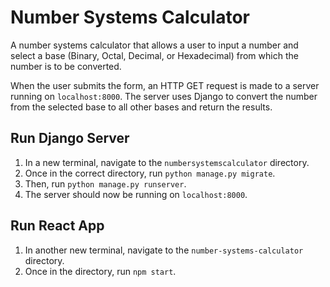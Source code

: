 # Number Systems Calculator
A number systems calculator that allows a user to input a number and select a base (Binary, Octal, Decimal, or Hexadecimal) from which the number is to be converted.

When the user submits the form, an HTTP GET request is made to a server running on `localhost:8000`. The server uses Django to convert the number from the selected base to all other bases and return the results.

## Run Django Server
1. In a new terminal, navigate to the `numbersystemscalculator` directory.
2. Once in the correct directory, run `python manage.py migrate`.
3. Then, run `python manage.py runserver`.
4. The server should now be running on `localhost:8000`.

## Run React App
1. In another new terminal, navigate to the `number-systems-calculator` directory.
2. Once in the directory, run `npm start`.
